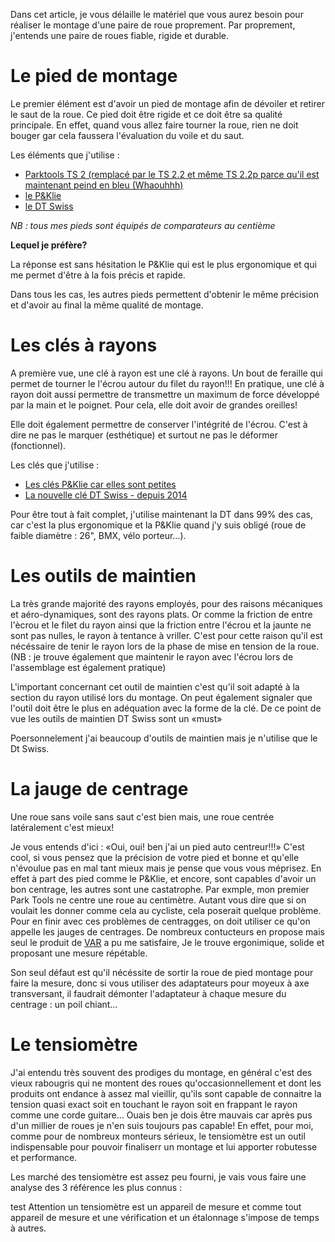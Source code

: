 Dans cet article, je vous délaille le matériel que vous aurez besoin pour réaliser le montage d'une paire de roue proprement. 
Par proprement, j'entends une paire de roues fiable, rigide et durable.


# Le pied de montage

Le premier élément est d'avoir un pied de montage afin de dévoiler et retirer le saut de la roue.
Ce pied doit être rigide et ce doit être sa qualité principale. 
En effet, quand vous allez faire tourner la roue, rien ne doit bouger gar cela faussera l'évaluation du voile et du saut. 

Les éléments que j'utilise :

- [Parktools TS 2 (remplacé par le TS 2.2 et même TS 2.2p parce qu'il est maintenant peind en bleu (Whaouhhh)](http://www.parktool.com/product/powder-coated-professional-wheel-truing-stand-ts-2-2p?category=Wheel%20Truing%20Stands)
- [le P&Klie](http://www.pklie.de/truing_stand.html)
- [le DT Swiss](https://www.dtswiss.com/Accessories/Proline-Tools)

*NB : tous mes pieds sont équipés de comparateurs au centième*

**Lequel je préfère?**

La réponse est sans hésitation le P&Klie qui est le plus ergonomique et qui me permet d'être à la fois précis et rapide.

Dans tous les cas, les autres pieds permettent d'obtenir le même précision et d'avoir au final la même qualité de montage. 

# Les clés à rayons

A première vue, une clé à rayon est une clé à rayons.
Un bout de feraille qui permet de tourner le l'écrou autour du filet du rayon!!!
En pratique, une clé à rayon doit aussi permettre de transmettre un maximum de force développé par la main et le poignet.
Pour cela, elle doit avoir de grandes oreilles!

Elle doit également permettre de  conserver l'intégrité de l'écrou. C'est à dire ne pas le marquer (esthétique) et surtout ne pas le déformer (fonctionnel).

Les clés que j'utilise :

- [Les clés P&Klie car elles sont petites](http://www.pklie.de/spoke_wrench.html)
- [La nouvelle clé DT Swiss - depuis 2014](https://www.dtswiss.com/Accessories/Proline-Tools)

Pour être tout à fait complet, j'utilise maintenant la DT dans 99% des cas, car c'est la plus ergonomique et la P&Klie quand j'y suis obligé (roue de faible diamètre : 26", BMX, vélo porteur…).

# Les outils de maintien

La très grande majorité des rayons employés, pour des raisons mécaniques et aéro-dynamiques, sont des rayons plats. 
Or comme la friction de entre l'ècrou et le filet du rayon ainsi que la friction entre l'écrou et la jaunte ne sont pas nulles, le rayon à tentance à vriller.
C'est pour cette raison qu'il est nécéssaire de tenir le rayon lors de la phase de mise en tension de la roue. (NB : je trouve également que maintenir le rayon avec l'écrou lors de l'assemblage est également pratique)

L'important concernant cet outil de maintien c'est qu'il soit adapté à la section du rayon utilisé lors du montage.
On peut également signaler que l'outil doit être le plus en adéquation avec la forme de la clé. De ce point de vue les outils de maintien DT Swiss sont un «must»

Poersonnelement j'ai beaucoup d'outils de maintien mais je n'utilise que le Dt Swiss.


# La jauge de centrage

Une roue sans voile sans saut c'est bien mais, une roue centrée latéralement c'est mieux!

Je vous entends d'ici : «Oui, oui! ben j'ai un pied auto centreur!!!» C'est cool, si vous pensez que la précision de votre pied et bonne et qu'elle n'évoulue pas en mal tant mieux mais je pense que vous vous méprisez. En effet à part des pied comme le P&Klie, et encore, sont capables d'avoir un bon centrage, les autres sont une castatrophe. 
Par exmple, mon premier Park Tools ne centre une roue au centimètre. Autant vous dire que si on voulait les donner comme cela au cycliste, cela poserait quelque problème.
Pour en finir avec ces problèmes de centragges, on doit utiliser ce qu'on appelle les jauges de centrages. De nombreux contucteurs en propose mais seul le produit de [VAR](http://www.vartools.com/fr/comparateur-de-centrage-de-roue-var-p499.php) a pu me satisfaire, Je le trouve ergonimique, solide et proposant une mesure répétable.

Son seul défaut est qu'il nécéssite de sortir la roue de pied montage pour faire la mesure, donc si vous utiliser des adaptateurs pour moyeux à axe transversant, il faudrait démonter l'adaptateur à chaque mesure du centrage : un poil chiant… 

# Le tensiomètre

J'ai entendu très souvent des prodiges du montage, en général c'est des vieux rabougris qui ne montent des roues qu'occasionnellement et dont les produits ont endance à assez mal vieillir, qu'ils sont capable de connaitre la tension quasi exact soit en touchant le rayon soit en frappant le rayon comme une corde guitare…
Ouais ben je dois être mauvais car après pus d'un millier de roues je n'en suis toujours pas capable!
En effet, pour moi, comme pour de nombreux monteurs sérieux, le tensiomètre est un outil indispensable pour pouvoir finaliserr un montage et lui apporter robutesse et performance.

Les marché des tensiomètre est assez peu fourni, je vais vous faire une analyse des 3 référence les plus connus :


test 
Attention un tensiomètre est un appareil de mesure et comme tout appareil de mesure et une vérification et un étalonnage s'impose de temps à autres.

